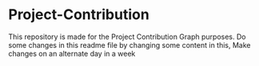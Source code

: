 # Project-Contribution

This repository is made for the Project Contribution Graph purposes.
Do some changes in this readme file by changing some content in this, 
Make changes on an alternate day in a week
